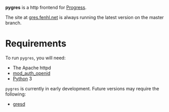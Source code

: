 **pygres** is a http frontend for [Progress][].

The site at [gres.fenhl.net][] is always running the latest version on the master branch.

Requirements
============

To run `pygres`, you will need:

*   The Apache httpd
*   [mod_auth_openid][modauthopenid]
*   [Python][] 3

`pygres` is currently in early development. Future versions may require the following:

*   [gresd][]

[Progress]: http://fenhl.net/gres/ (fenhl.net: Progress)
[Python]: http://ww.python.org/ (Python)
[gresd]: https://github.com/fidera/gresd (github: fidera: gresd)
[gres.fenhl.net]: http://gres.fenhl.net/ (Progress test implementation)
[modauthopenid]: https://github.com/bmuller/mod_auth_openid (github: bmuller: mod_auth_openid)
